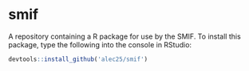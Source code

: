# smif

A repository containing a R package for use by the SMIF. To install this package, type the following into the console in RStudio:
```R
devtools::install_github('alec25/smif') 
```
